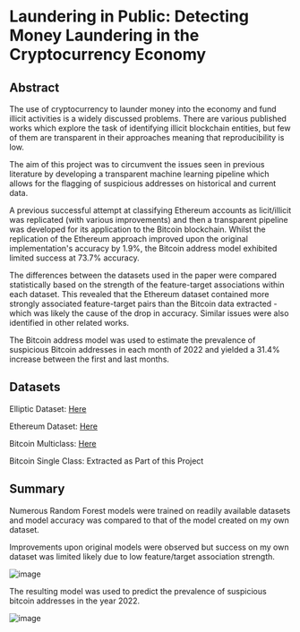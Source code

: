# Laundering in Public: Detecting Money Laundering in the Cryptocurrency Economy

## Abstract
The use of cryptocurrency to launder money into the economy and fund illicit activities is a widely discussed problems. There are various published works which explore the task of identifying illicit blockchain entities, but few of them are transparent in their approaches meaning that reproducibility is low.

The aim of this project was to circumvent the issues seen in previous literature by developing a transparent machine learning pipeline which allows for the flagging of suspicious addresses on historical and current data.

A previous successful attempt at classifying Ethereum accounts as licit/illicit was replicated (with various improvements) and then a transparent pipeline was developed for its application to the Bitcoin blockchain. Whilst the replication of the Ethereum approach improved upon the original implementation's accuracy by 1.9\%, the Bitcoin address model exhibited limited success at 73.7\% accuracy.

The differences between the datasets used in the paper were compared statistically based on the strength of the feature-target associations within each dataset. This revealed that the Ethereum dataset contained more strongly associated feature-target pairs than the Bitcoin data extracted - which was likely the cause of the drop in accuracy. Similar issues were also identified in other related works.

The Bitcoin address model was used to estimate the prevalence of suspicious Bitcoin addresses in each month of 2022 and yielded a 31.4\% increase between the first and last months.

## Datasets

Elliptic Dataset: [Here](https://www.kaggle.com/datasets/ellipticco/elliptic-data-set)

Ethereum Dataset: [Here](https://www.sciencedirect.com/science/article/pii/S0957417420301433?casa_token=v8bRcQ5FGgcAAAAA:9Vrqj6e3da_gA6O9HTVW-K7QPBGCus80GPxh7xpAqpP_BbRxMJ-_75wN9zcNBQQw9gTwaBjFaT2s) 

Bitcoin Multiclass: [Here](https://github.com/pranavn91/blockchain)

Bitcoin Single Class: Extracted as Part of this Project

## Summary
Numerous Random Forest models were trained on readily available datasets and model accuracy was compared to that of the model created on my own dataset.

Improvements upon original models were observed but success on my own dataset was limited likely due to low feature/target association strength.

![image](https://github.com/Mezuah4/cryptoclass/assets/43442819/9a272d8d-01a3-4e17-b014-0e3f278ab636)

The resulting model was used to predict the prevalence of suspicious bitcoin addresses in the year 2022.

![image](https://github.com/Mezuah4/cryptoclass/assets/43442819/236477fd-6dbc-42a6-95df-2b85a75b7dcf)
